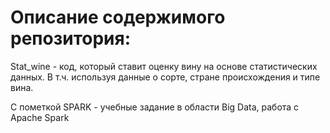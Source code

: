 # Описание содержимого репозитория:
Stat_wine - код, который ставит оценку вину на основе статистических данных. В т.ч. используя данные о сорте, стране происхождения и типе вина.

С пометкой SPARK - учебные задание в области Big Data, работа с Apache Spark
